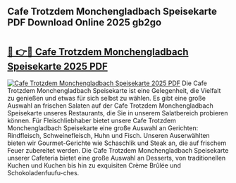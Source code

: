 ## Cafe Trotzdem Monchengladbach Speisekarte PDF Download Online 2025 gb2go

# <h2><a href="http://gce296.nevu.top/?p=Cafe+Trotzdem+Monchengladbach+Speisekarte">🔗 👉🔴 Cafe Trotzdem Monchengladbach Speisekarte 2025 PDF</a></h2>

[![Cafe Trotzdem Monchengladbach Speisekarte 2025 PDF](https://i.imgur.com/dBaPXMq.png)](http://gce296.nevu.top/?p=Cafe+Trotzdem+Monchengladbach+Speisekarte)
Die Cafe Trotzdem Monchengladbach Speisekarte ist eine Gelegenheit, die Vielfalt zu genießen und etwas für sich selbst zu wählen. Es gibt eine große Auswahl an frischen Salaten auf der Cafe Trotzdem Monchengladbach Speisekarte unseres Restaurants, die Sie in unserem Salatbereich probieren können. Für Fleischliebhaber bietet unsere Cafe Trotzdem Monchengladbach Speisekarte eine große Auswahl an Gerichten: Rindfleisch, Schweinefleisch, Huhn und Fisch. Unseren Auserwählten bieten wir Gourmet-Gerichte wie Schaschlik und Steak an, die auf frischem Feuer zubereitet werden. Die Cafe Trotzdem Monchengladbach Speisekarte unserer Cafeteria bietet eine große Auswahl an Desserts, von traditionellen Kuchen und Kuchen bis hin zu exquisiten Crème Brûlée und Schokoladenfuufu-ches.
